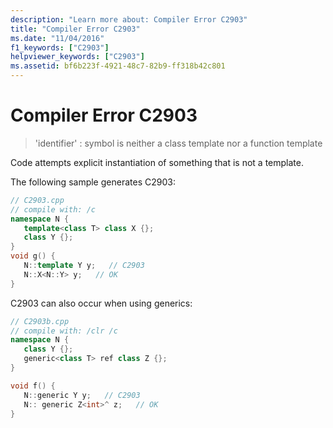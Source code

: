 ```yaml
---
description: "Learn more about: Compiler Error C2903"
title: "Compiler Error C2903"
ms.date: "11/04/2016"
f1_keywords: ["C2903"]
helpviewer_keywords: ["C2903"]
ms.assetid: bf6b223f-4921-48c7-82b9-ff318b42c801
---
```

# Compiler Error C2903

> 'identifier' : symbol is neither a class template nor a function template

Code attempts explicit instantiation of something that is not a template.

The following sample generates C2903:

```cpp
// C2903.cpp
// compile with: /c
namespace N {
   template<class T> class X {};
   class Y {};
}
void g() {
   N::template Y y;   // C2903
   N::X<N::Y> y;   // OK
}
```

C2903 can also occur when using generics:

```cpp
// C2903b.cpp
// compile with: /clr /c
namespace N {
   class Y {};
   generic<class T> ref class Z {};
}

void f() {
   N::generic Y y;   // C2903
   N:: generic Z<int>^ z;   // OK
}
```
